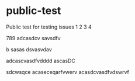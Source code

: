 # public-test
Public test for testing issues
1
2
3
4

789
adcasdcv
savsdfv


b
sasas
dsvasvdav

adcascvasdfvdddd
ascasDC

sdcwsqce
acaseceqarfvwerv
acasdcvasdfvdswrvf
